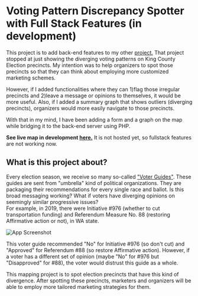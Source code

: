 
# Voting Pattern Discrepancy Spotter with Full Stack Features (in development)

This project is to add back-end features to my other [project.](https://github.com/DongSooMikeSeo/kingCounty2019Analysis)
That project stopped at just showing the diverging voting patterns on King County Election precincts. My intention was to help organizers to spot those precincts so that they can think about employing more customized marketing schemes.

However, if I added functionalities where they can 1)flag those irregular precincts and 2)leave a message or opinions to themselves, it would be more useful.
Also, if I added a summary graph that shows outliers (diverging precincts), organizers would more easily navigate to those precincts.

With that in my mind, I have been adding a form and a graph on the map while bridging it to the back-end server using PHP.

**See live map in development [here.](https://dongsoomikeseo.github.io/kingcountyvoting_fullstack/)** It is not hosted yet, so fullstack features are not working now.


## What is this project about?
Every election season, we receive so many so-called ["Voter Guides"](https://progressivevotersguide.com/washington/2021/general?type=general&year=2021&src=pvg2019general&lang=en). These guides are sent from "umbrella" kind of political organizations. They are packaging their recommendations for every single race and ballot. Is this broad messaging working? What if voters have diverging opinions on seemingly similar progressive issues?  
For example, in 2019, there were Initiative #976 (whether to cut transportation funding) and Referendum Measure No. 88 (restoring Affirmative action or not), in WA state. 
  
![App Screenshot](https://i.ibb.co/0ZSYCBh/Picture123.png)

 This voter guide recommended "No" for Initiative #976 (so don't cut) and "Approved" for Referendum #88 (so restore Affirmative action). However, if a voter has a different set of opinion (maybe "No" for #976 but "Disapproved" for #88), the voter would distrust this guide as a whole.

 This mapping project is to spot election precincts that have this kind of divergence. After spotting these precincts, marketers and organizers will be able to employ more tailored marketing strategies for them.    


